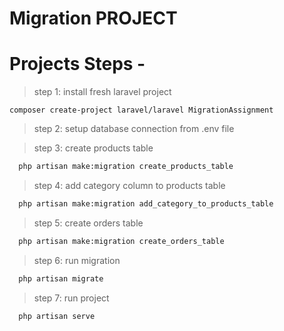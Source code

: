 
# Migration PROJECT



# Projects Steps -

> step 1: install fresh laravel project

    composer create-project laravel/laravel MigrationAssignment
  
>  step 2: setup database connection from .env file
   
> step 3: create products table

```bash
  php artisan make:migration create_products_table
  ``` 
  
  > step 4: add category column to products table
  
```bash
  php artisan make:migration add_category_to_products_table
  ``` 
  
  >  step 5:  create orders table
```bash
  php artisan make:migration create_orders_table
  ``` 
    
  >  step 6: run migration 

```bash
  php artisan migrate 
  ``` 
  
  >  step 7: run project
  
```bash
  php artisan serve
  ``` 


  